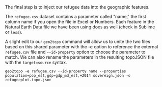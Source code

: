 The final step is to inject our refugee data into the geographic features.

The `refugee.csv` dataset contains a parameter called "name," the first column name if you open the file in Excel or Numbers. Each feature in the Natural Earth Data file we have been using does as well (check in Sublime or `less`). 

A slight edit to our `geo2topo` command will allow us to unite the two files based on this shared parameter with the -e option to reference the external `refugee.csv` file and `--id-property` option to choose the parameter to match. We can also rename the parameters in the resulting topoJSON file with the `target=source` syntax.

```
geo2topo -e refugee.csv --id-property name --properties population=pop_est,gdp=gdp_md_est,+2014 sovereign.json -o refugeeplot.topo.json
```

